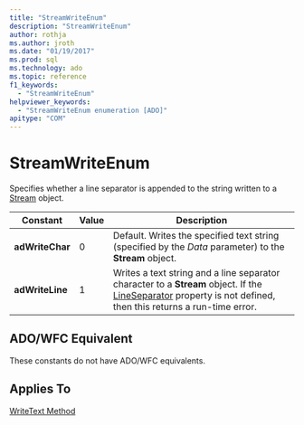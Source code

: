 ```yaml
---
title: "StreamWriteEnum"
description: "StreamWriteEnum"
author: rothja
ms.author: jroth
ms.date: "01/19/2017"
ms.prod: sql
ms.technology: ado
ms.topic: reference
f1_keywords:
  - "StreamWriteEnum"
helpviewer_keywords:
  - "StreamWriteEnum enumeration [ADO]"
apitype: "COM"
---
```

# StreamWriteEnum
Specifies whether a line separator is appended to the string written to a [Stream](./stream-object-ado.md) object.  
  
|Constant|Value|Description|  
|--------------|-----------|-----------------|  
|**adWriteChar**|0|Default. Writes the specified text string (specified by the *Data* parameter) to the **Stream** object.|  
|**adWriteLine**|1|Writes a text string and a line separator character to a **Stream** object. If the [LineSeparator](./lineseparator-property-ado.md) property is not defined, then this returns a run-time error.|  
  
## ADO/WFC Equivalent  
 These constants do not have ADO/WFC equivalents.  
  
## Applies To  
 [WriteText Method](./writetext-method.md)